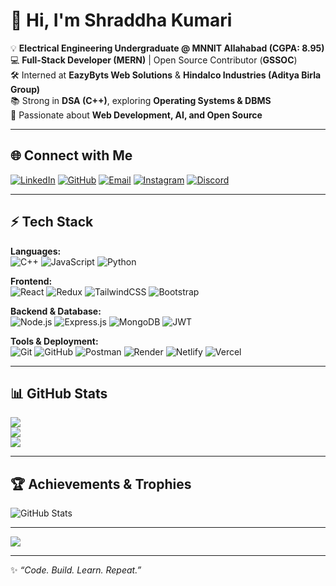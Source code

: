 # 👋 Hi, I'm Shraddha Kumari  

💡 **Electrical Engineering Undergraduate @ MNNIT Allahabad (CGPA: 8.95)**  
💻 **Full-Stack Developer (MERN)** | Open Source Contributor (**GSSOC**)  
🛠️ Interned at **EazyByts Web Solutions** & **Hindalco Industries (Aditya Birla Group)**  
📚 Strong in **DSA (C++)**, exploring **Operating Systems & DBMS**  
🚀 Passionate about **Web Development, AI, and Open Source**  

---

## 🌐 Connect with Me  
[![LinkedIn](https://img.shields.io/badge/LinkedIn-%230077B5.svg?logo=linkedin&logoColor=white)](https://linkedin.com/in/shraddhakodes) 
[![GitHub](https://img.shields.io/badge/GitHub-%23121011.svg?logo=github&logoColor=white)](https://github.com/shraddhaKodes) 
[![Email](https://img.shields.io/badge/Email-D14836?logo=gmail&logoColor=white)](mailto:vkumarranju9@gmail.com) 
[![Instagram](https://img.shields.io/badge/Instagram-%23E4405F.svg?logo=Instagram&logoColor=white)](https://instagram.com/shraddha_kum) 
[![Discord](https://img.shields.io/badge/Discord-%237289DA.svg?logo=discord&logoColor=white)](https://discord.gg/RxXp4WF7)  

---

## ⚡ Tech Stack  
**Languages:**  
![C++](https://img.shields.io/badge/C++-%2300599C.svg?style=flat&logo=c%2B%2B&logoColor=white) 
![JavaScript](https://img.shields.io/badge/JavaScript-%23F7DF1E.svg?style=flat&logo=javascript&logoColor=black) 
![Python](https://img.shields.io/badge/Python-3776AB.svg?style=flat&logo=python&logoColor=white)  

**Frontend:**  
![React](https://img.shields.io/badge/React-%2361DAFB.svg?style=flat&logo=react&logoColor=black) 
![Redux](https://img.shields.io/badge/Redux-593D88.svg?style=flat&logo=redux&logoColor=white) 
![TailwindCSS](https://img.shields.io/badge/TailwindCSS-38B2AC.svg?style=flat&logo=tailwind-css&logoColor=white) 
![Bootstrap](https://img.shields.io/badge/Bootstrap-7952B3.svg?style=flat&logo=bootstrap&logoColor=white)  

**Backend & Database:**  
![Node.js](https://img.shields.io/badge/Node.js-339933.svg?style=flat&logo=node.js&logoColor=white) 
![Express.js](https://img.shields.io/badge/Express.js-000000.svg?style=flat&logo=express&logoColor=white) 
![MongoDB](https://img.shields.io/badge/MongoDB-47A248.svg?style=flat&logo=mongodb&logoColor=white) 
![JWT](https://img.shields.io/badge/JWT-black?style=flat&logo=JSON%20web%20tokens)  

**Tools & Deployment:**  
![Git](https://img.shields.io/badge/Git-F05033.svg?style=flat&logo=git&logoColor=white) 
![GitHub](https://img.shields.io/badge/GitHub-181717.svg?style=flat&logo=github&logoColor=white) 
![Postman](https://img.shields.io/badge/Postman-FF6C37.svg?style=flat&logo=postman&logoColor=white) 
![Render](https://img.shields.io/badge/Render-46E3B7.svg?style=flat&logo=render&logoColor=white) 
![Netlify](https://img.shields.io/badge/Netlify-00C7B7.svg?style=flat&logo=netlify&logoColor=white) 
![Vercel](https://img.shields.io/badge/Vercel-000000.svg?style=flat&logo=vercel&logoColor=white)  

---

## 📊 GitHub Stats  
![](https://github-readme-stats.vercel.app/api?username=shraddhaKodes&theme=radical&hide_border=false&include_all_commits=true&count_private=true)  
![](https://github-readme-streak-stats.herokuapp.com/?user=shraddhaKodes&theme=radical&hide_border=false)  
![](https://github-readme-stats.vercel.app/api/top-langs/?username=shraddhaKodes&theme=radical&hide_border=false&layout=compact)  

---

## 🏆 Achievements & Trophies  
![GitHub Stats](https://github-readme-stats.vercel.app/api?username=shraddhaKodes&show_icons=true&count_private=true)




---

[![](https://visitcount.itsvg.in/api?id=shraddhaKodes&icon=5&color=6)](https://visitcount.itsvg.in)

---
✨ *“Code. Build. Learn. Repeat.”*  
